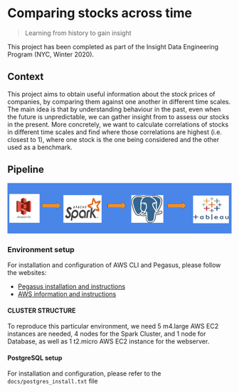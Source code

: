 # Comparing stocks across time 
> Learning from history to gain insight

This project has been completed as part of the Insight Data Engineering Program (NYC, Winter 2020). 

## Context

This project aims to obtain useful information about the stock prices of companies, by comparing them against one another in different time scales. The main idea is that by understanding behaviour in the past, even when the future is unpredictable, we can gather insight from to assess our stocks in the present. More concretely, we want to calculate correlations of stocks in different time scales and find where those correlations are highest (i.e. closest to 1), where one stock is the one being considered and the other used as a benchmark.

## Pipeline 

![Pipeline](https://github.com/ffrancoj/time-series-stock-comparison/blob/develop/docs/pipeline.png)

### Environment setup

For installation and configuration of AWS CLI and Pegasus, please follow the websites:

* [Pegasus installation and instructions](https://github.com/InsightDataScience/pegasus)
* [AWS information and instructions](https://github.com/InsightDataScience/data-engineering-ecosystem/wiki/aws)

#### CLUSTER STRUCTURE

To reproduce this particular environment, we need 5 m4.large AWS EC2 instances are needed, 4 nodes for the Spark Cluster, and 1 node for Database, as well as 1 t2.micro AWS EC2 instance for the webserver. 

#### PostgreSQL setup

For installation and configuration, please refer to the `docs/postgres_install.txt` file






